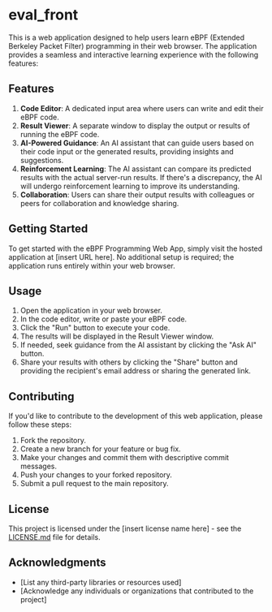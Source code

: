 # eval_front

This is a web application designed to help users learn eBPF (Extended Berkeley Packet Filter) programming in their web browser. The application provides a seamless and interactive learning experience with the following features:

## Features

1. **Code Editor**: A dedicated input area where users can write and edit their eBPF code.
2. **Result Viewer**: A separate window to display the output or results of running the eBPF code.
3. **AI-Powered Guidance**: An AI assistant that can guide users based on their code input or the generated results, providing insights and suggestions.
4. **Reinforcement Learning**: The AI assistant can compare its predicted results with the actual server-run results. If there's a discrepancy, the AI will undergo reinforcement learning to improve its understanding.
5. **Collaboration**: Users can share their output results with colleagues or peers for collaboration and knowledge sharing.

## Getting Started

To get started with the eBPF Programming Web App, simply visit the hosted application at [insert URL here]. No additional setup is required; the application runs entirely within your web browser.

## Usage

1. Open the application in your web browser.
2. In the code editor, write or paste your eBPF code.
3. Click the "Run" button to execute your code.
4. The results will be displayed in the Result Viewer window.
5. If needed, seek guidance from the AI assistant by clicking the "Ask AI" button.
6. Share your results with others by clicking the "Share" button and providing the recipient's email address or sharing the generated link.

## Contributing

If you'd like to contribute to the development of this web application, please follow these steps:

1. Fork the repository.
2. Create a new branch for your feature or bug fix.
3. Make your changes and commit them with descriptive commit messages.
4. Push your changes to your forked repository.
5. Submit a pull request to the main repository.

## License

This project is licensed under the [insert license name here] - see the [LICENSE.md](LICENSE.md) file for details.

## Acknowledgments

- [List any third-party libraries or resources used]
- [Acknowledge any individuals or organizations that contributed to the project]